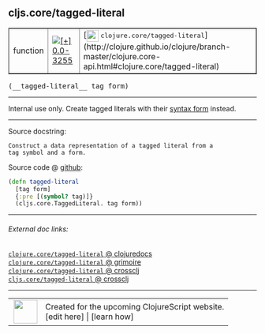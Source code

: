 ## cljs.core/tagged-literal



 <table border="1">
<tr>
<td>function</td>
<td><a href="https://github.com/cljsinfo/cljs-api-docs/tree/0.0-3255"><img valign="middle" alt="[+] 0.0-3255" title="Added in 0.0-3255" src="https://img.shields.io/badge/+-0.0--3255-lightgrey.svg"></a> </td>
<td>
[<img height="24px" valign="middle" src="http://i.imgur.com/1GjPKvB.png"> <samp>clojure.core/tagged-literal</samp>](http://clojure.github.io/clojure/branch-master/clojure.core-api.html#clojure.core/tagged-literal)
</td>
</tr>
</table>


 <samp>
(__tagged-literal__ tag form)<br>
</samp>

---

Internal use only.  Create tagged literals with their [syntax form][doc:syntax/tagged-literal] instead.

[doc:syntax/tagged-literal]:../syntax/tagged-literal.md

---




Source docstring:

```
Construct a data representation of a tagged literal from a
tag symbol and a form.
```


Source code @ [github](https://github.com/clojure/clojurescript/blob/r3264/src/main/cljs/cljs/core.cljs#L9652-L9657):

```clj
(defn tagged-literal
  [tag form]
  {:pre [(symbol? tag)]}
  (cljs.core.TaggedLiteral. tag form))
```

<!--
Repo - tag - source tree - lines:

 <pre>
clojurescript @ r3264
└── src
    └── main
        └── cljs
            └── cljs
                └── <ins>[core.cljs:9652-9657](https://github.com/clojure/clojurescript/blob/r3264/src/main/cljs/cljs/core.cljs#L9652-L9657)</ins>
</pre>

-->

---



###### External doc links:

[`clojure.core/tagged-literal` @ clojuredocs](http://clojuredocs.org/clojure.core/tagged-literal)<br>
[`clojure.core/tagged-literal` @ grimoire](http://conj.io/store/v1/org.clojure/clojure/1.7.0-beta3/clj/clojure.core/tagged-literal/)<br>
[`clojure.core/tagged-literal` @ crossclj](http://crossclj.info/fun/clojure.core/tagged-literal.html)<br>
[`cljs.core/tagged-literal` @ crossclj](http://crossclj.info/fun/cljs.core.cljs/tagged-literal.html)<br>

---

 <table>
<tr><td>
<img valign="middle" align="right" width="48px" src="http://i.imgur.com/Hi20huC.png">
</td><td>
Created for the upcoming ClojureScript website.<br>
[edit here] | [learn how]
</td></tr></table>

[edit here]:https://github.com/cljsinfo/cljs-api-docs/blob/master/cljsdoc/cljs.core/tagged-literal.cljsdoc
[learn how]:https://github.com/cljsinfo/cljs-api-docs/wiki/cljsdoc-files

<!--

This information was too distracting to show to readers, but I'll leave it
commented here since it is helpful to:

- pretty-print the data used to generate this document
- and show how to retrieve that data



The API data for this symbol:

```clj
{:description "Internal use only.  Create tagged literals with their [syntax form][doc:syntax/tagged-literal] instead.",
 :ns "cljs.core",
 :name "tagged-literal",
 :signature ["[tag form]"],
 :history [["+" "0.0-3255"]],
 :type "function",
 :full-name-encode "cljs.core/tagged-literal",
 :source {:code "(defn tagged-literal\n  [tag form]\n  {:pre [(symbol? tag)]}\n  (cljs.core.TaggedLiteral. tag form))",
          :title "Source code",
          :repo "clojurescript",
          :tag "r3264",
          :filename "src/main/cljs/cljs/core.cljs",
          :lines [9652 9657]},
 :full-name "cljs.core/tagged-literal",
 :clj-symbol "clojure.core/tagged-literal",
 :docstring "Construct a data representation of a tagged literal from a\ntag symbol and a form."}

```

Retrieve the API data for this symbol:

```clj
;; from Clojure REPL
(require '[clojure.edn :as edn])
(-> (slurp "https://raw.githubusercontent.com/cljsinfo/cljs-api-docs/catalog/cljs-api.edn")
    (edn/read-string)
    (get-in [:symbols "cljs.core/tagged-literal"]))
```

-->
